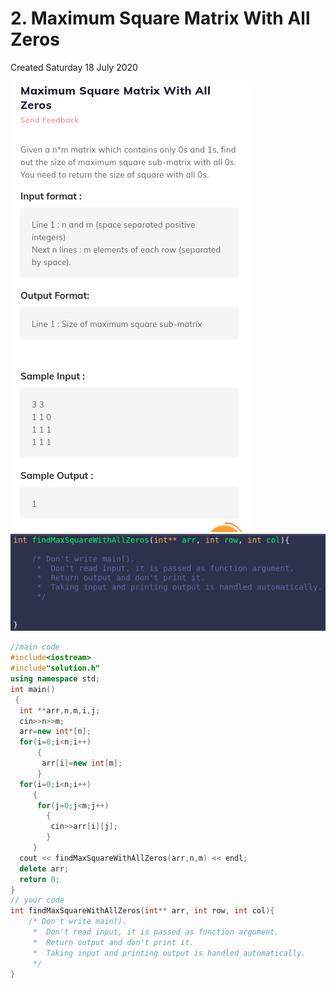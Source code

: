 # 2. Maximum Square Matrix With All Zeros
Created Saturday 18 July 2020

![](2._Maximum_Square_Matrix_With_All_Zeros_-_80/pasted_image.png)![](2._Maximum_Square_Matrix_With_All_Zeros_-_80/pasted_image001.png)
```c++
//main code
#include<iostream>
#include"solution.h"
using namespace std;
int main()
 {
  int **arr,n,m,i,j;
  cin>>n>>m;
  arr=new int*[n];
  for(i=0;i<n;i++)
      {
       arr[i]=new int[m];
      }
  for(i=0;i<n;i++)
     {
      for(j=0;j<m;j++)
	    {
	     cin>>arr[i][j];
	    }
     }
  cout << findMaxSquareWithAllZeros(arr,n,m) << endl;
  delete arr;
  return 0;
}
// your code
int findMaxSquareWithAllZeros(int** arr, int row, int col){
    /* Don't write main().
     *  Don't read input, it is passed as function argument.
     *  Return output and don't print it.
     *  Taking input and printing output is handled automatically.
     */
}
```

